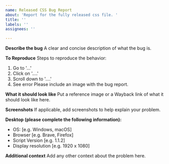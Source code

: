 ```yaml
---
name: Released CSS Bug Report
about: 'Report for the fully released css file. '
title: ''
labels: ''
assignees: ''

---
```


**Describe the bug**
A clear and concise description of what the bug is.

**To Reproduce**
Steps to reproduce the behavior:
1. Go to '...'
2. Click on '....'
3. Scroll down to '....'
4. See error
Please include an image with the bug report. 

**What it should look like**
Put a reference image or a Wayback link of what it should look like here.

**Screenshots**
If applicable, add screenshots to help explain your problem.

**Desktop (please complete the following information):**
 - OS: [e.g. Windows, macOS]
 - Browser [e.g. Brave, Firefox]
 - Script Version [e.g. 1.1.2]
 - Display resolution [e.g. 1920 x 1080]

**Additional context**
Add any other context about the problem here.
